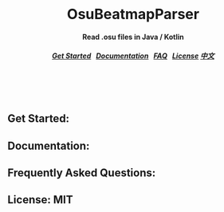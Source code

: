 <h1 align="center">
  <br>
  <br>
  OsuBeatmapParser
  <h4 align="center">
  Read .osu files in Java / Kotlin
  </h4>
  <h5 align="center">
<a href="#maven">Get Started</a>&nbsp;&nbsp;
<a href="#doc">Documentation</a>&nbsp;&nbsp;
<a href="#qa">FAQ</a>&nbsp;&nbsp;
<a href="#license">License</a>
<a href="README.cn.md">中文</a>
</h5>
  <br>
  <br>
  <br>
</h1>


<a name="maven"></a>
Get Started:
--------



<a name="doc"></a>
Documentation:
--------



<a name="qa"></a>
Frequently Asked Questions:
--------



<a name="license"></a>
License: MIT
--------
